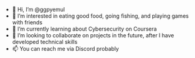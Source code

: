 - 👋 Hi, I’m @ggpyemul
- 👀 I’m interested in eating good food, going fishing, and playing games with friends
- 🌱 I’m currently learning about Cybersecurity on Coursera
- 💞️ I’m looking to collaborate on projects in the future, after I have developed technical skills
- 📫 You can reach me via Discord probably

<!---
ggpyemul/ggpyemul is a ✨ special ✨ repository because its `README.md` (this file) appears on your GitHub profile.
You can click the Preview link to take a look at your changes.
--->
